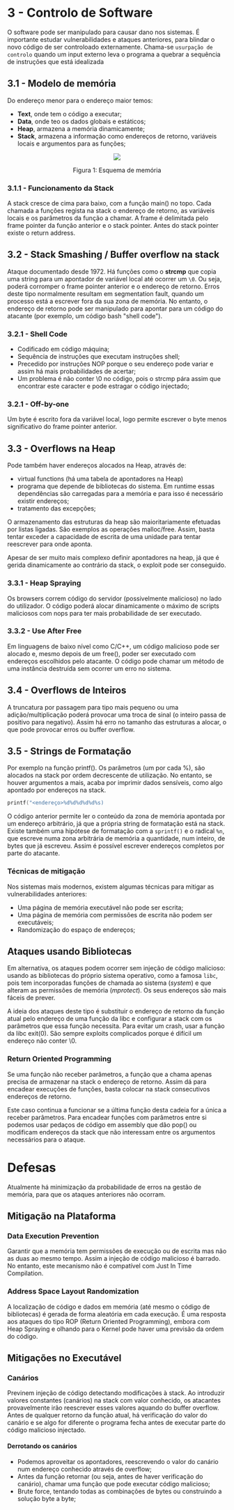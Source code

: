 # 3 - Controlo de Software

O software pode ser manipulado para causar dano nos sistemas. É importante estudar vulnerabilidades e ataques anteriores, para blindar o novo código de ser controloado externamente. Chama-se `usurpação de controlo` quando um input externo leva o programa a quebrar a sequência de instruções que está idealizada

## 3.1 - Modelo de memória

Do endereço menor para o endereço maior temos:

- **Text**, onde tem o código a executar;
- **Data**, onde teo os dados globais e estáticos;
- **Heap**, armazena a memória dinamicamente;
- **Stack**, armazena a informação como endereços de retorno, variáveis locais e argumentos para as funções;

<p align="center">
    <img src="../Images/Memory.png">
    <p align="center">Figura 1: Esquema de memória</p>
</p>

### 3.1.1 - Funcionamento da Stack

A stack cresce de cima para baixo, com a função main() no topo. Cada chamada a funções regista na stack o endereço de retorno, as variáveis locais e os parâmetros da função a chamar. A frame é delimitada pelo frame pointer da função anterior e o stack pointer. Antes do stack pointer existe o return address. 

## 3.2 - Stack Smashing / Buffer overflow na stack

Ataque documentado desde 1972. Há funções como o **strcmp** que copia uma string para um apontador de variável local até ocorrer um `\0`. Ou seja, poderá corromper o frame pointer anterior e o endereço de retorno. Erros deste tipo normalmente resultam em segmentation fault, quando um processo está a escrever fora da sua zona de memória. No entanto, o endereço de retorno pode ser manipulado para apontar para um código do atacante (por exemplo, um código bash "shell code").

### 3.2.1 - Shell Code

- Codificado em código máquina;
- Sequência de instruções que executam instruções shell;
- Precedido por instruções NOP porque o seu endereço pode variar e assim há mais probabilidades de acertar;
- Um problema é não conter \0 no código, pois o strcmp pára assim que encontrar este caracter e pode estragar o código injectado;

### 3.2.1 - Off-by-one

Um byte é escrito fora da variável local, logo permite escrever o byte menos significativo do frame pointer anterior.

## 3.3 - Overflows na Heap

Pode também haver endereços alocados na Heap, através de:
- virtual functions (há uma tabela de apontadores na Heap)
- programa que depende de bibliotecas do sistema. Em runtime essas dependências são carregadas para a memória e para isso é necessário existir endereços;
- tratamento das excepções;

O armazenamento das estruturas da heap são maioritariamente efetuadas por listas ligadas. São exemplos as operações malloc/free. Assim, basta tentar exceder a capacidade de escrita de uma unidade para tentar reescrever para onde aponta.

Apesar de ser muito mais complexo definir apontadores na heap, já que é gerida dinamicamente ao contrário da stack, o exploit pode ser conseguido.

### 3.3.1 - Heap Spraying

Os browsers correm código do servidor (possivelmente malicioso) no lado do utilizador. O código poderá alocar dinamicamente o máximo de scripts maliciosos com nops para ter mais probabilidade de ser executado.

### 3.3.2 - Use After Free

Em linguagens de baixo nível como C/C++, um código malicioso pode ser alocado e, mesmo depois de um free(), poder ser executado com endereços escolhidos pelo atacante. O código pode chamar um método de uma instância destruída sem ocorrer um erro no sistema.

## 3.4 - Overflows de Inteiros

A truncatura por passagem para tipo mais pequeno ou uma adição/multiplicação poderá provocar uma troca de sinal (o inteiro passa de positivo para negativo). Assim há erro no tamanho das estruturas a alocar, o que pode provocar erros ou buffer overflow. 

## 3.5 - Strings de Formatação

Por exemplo na função printf(). Os parâmetros (um por cada %), são alocados na stack por ordem decrescente de utilização. No entanto, se houver argumentos a mais, acaba por imprimir dados sensíveis, como algo apontado por endereços na stack. 

```c
printf("<endereço>%d%d%d%d%d%s)
```

O código anterior permite ler o conteúdo da zona de memória apontada por um endereço arbitrário, já que a própria string de formatação está na stack. <br>
Existe também uma hipótese de formatação com a `sprintf()` e o radical `%n`, que escreve numa zona arbitrária de memória a quantidade, num inteiro, de bytes que já escreveu. Assim é possível escrever endereços completos por parte do atacante. 

### Técnicas de mitigação

Nos sistemas mais modernos, existem algumas técnicas para mitigar as vulnerabilidades anteriores:

- Uma página de memória executável não pode ser escrita;
- Uma página de memória com permissões de escrita não podem ser executáveis;
- Randomização do espaço de endereços;

## Ataques usando Bibliotecas

Em alternativa, os ataques podem ocorrer sem injeção de código malicioso: usando as bibliotecas do próprio sistema operativo, como a famosa `libc`, pois tem incorporadas funções de chamada ao sistema (*system*) e que alteram as permissões de memória (*mprotect*). Os seus endereços são mais fáceis de prever.

A ideia dos ataques deste tipo é substituir o endereço de retorno da função atual pelo endereço de uma função da libc e configurar a stack com os parâmetros que essa função necessita. Para evitar um crash, usar a função da libc exit(0). São sempre exploits complicados porque é difícil um endereço não conter \0.

### Return Oriented Programming

Se uma função não receber parâmetros, a função que a chama apenas precisa de armazenar na stack o endereço de retorno. Assim dá para encadear execuções de funções, basta colocar na stack consecutivos endereços de retorno.

Este caso continua a funcionar se a última função desta cadeia for a única a receber parâmetros. Para encadear funções com parâmetros entre si podemos usar pedaços de código em assembly que dão pop() ou modificam endereços da stack que não interessam entre os argumentos necessários para o ataque. 

# Defesas

Atualmente há minimização da probabilidade de erros na gestão de memória, para que os ataques anteriores não ocorram.

## Mitigação na Plataforma

### Data Execution Prevention

Garantir que a memória tem permissões de execução ou de escrita mas não as duas ao mesmo tempo. Assim a injeção de código malicioso é barrado. No entanto, este mecanismo não é compatível com Just In Time Compilation.

### Address Space Layout Randomization

A localização de código e dados em memória (até mesmo o código de bibliotecas) é gerada de forma aleatória em cada execução. É uma resposta aos ataques do tipo ROP (Return Oriented Programming), embora com Heap Spraying e olhando para o Kernel pode haver uma previsão da ordem do código.

## Mitigações no Executável

### Canários

Previnem injeção de código detectando modificações à stack. Ao introduzir valores constantes (canários) na stack com valor conhecido, os atacantes provavelmente irão reescrever esses valores aquando do buffer overflow. Antes de qualquer retorno da função atual, há verificação do valor do canário e se algo for diferente o programa fecha antes de executar parte do código malicioso injectado.

#### Derrotando os canários

- Podemos aproveitar os apontadores, reescrevendo o valor do canário num endereço conhecido através de overflow;
- Antes da função retornar (ou seja, antes de haver verificação do canário), chamar uma função que pode executar código malicioso;
- Brute force, tentando todas as combinações de bytes ou construindo a solução byte a byte;

